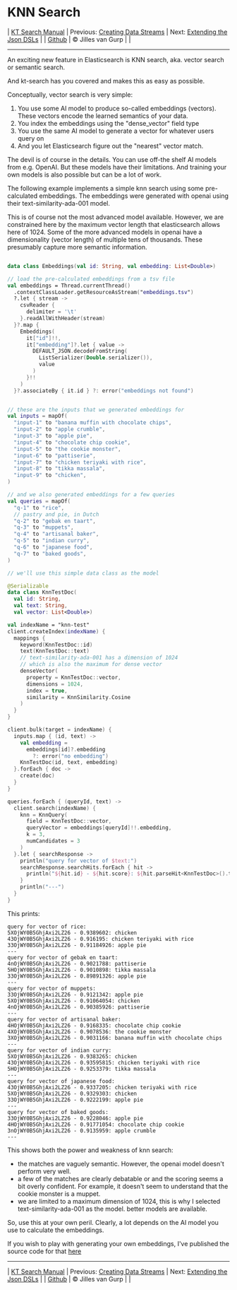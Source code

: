 # KNN Search 

| [KT Search Manual](README.md) | Previous: [Creating Data Streams](DataStreams.md) | Next: [Extending the Json DSLs](ExtendingTheDSL.md) |
| [Github](https://github.com/jillesvangurp/kt-search) | &copy; Jilles van Gurp |  |

---                

An exciting new feature in Elasticsearch is KNN search, aka. vector search or semantic search.

And kt-search has you covered and makes this as easy as possible.

Conceptually, vector search is very simple:

1. You use some AI model to produce so-called embeddings (vectors). 
These vectors encode the learned semantics of your data.
1. You index the embeddings using the "dense_vector" field type
1. You use the same AI model to generate a vector for whatever users query on
1. And you let Elasticsearch figure out the "nearest" vector match.

The devil is of course in the details. You can use off-the shelf AI models from e.g. OpenAI. But these 
models have their limitations. And training your own models is also possible but can be a lot of work.
        
The following example implements a simple knn search using some pre-calculated embeddings.
The embeddings were generated with openai using their text-similarity-ada-001 model.

This is of course not the most advanced model available. However, we are constrained here by the maximum vector length
that elasticsearch allows here of 1024. Some of the more advanced models in openai have a dimensionality 
(vector length) of multiple tens of thousands. These presumably capture more semantic information.

```kotlin

data class Embeddings(val id: String, val embedding: List<Double>)

// load the pre-calculated embeddings from a tsv file
val embeddings = Thread.currentThread()
  .contextClassLoader.getResourceAsStream("embeddings.tsv")
  ?.let { stream ->
    csvReader {
      delimiter = '\t'
    }.readAllWithHeader(stream)
  }?.map {
    Embeddings(
      it["id"]!!,
      it["embedding"]?.let { value ->
        DEFAULT_JSON.decodeFromString(
          ListSerializer(Double.serializer()),
          value
        )
      }!!
    )
  }?.associateBy { it.id } ?: error("embeddings not found")


// these are the inputs that we generated embeddings for
val inputs = mapOf(
  "input-1" to "banana muffin with chocolate chips",
  "input-2" to "apple crumble",
  "input-3" to "apple pie",
  "input-4" to "chocolate chip cookie",
  "input-5" to "the cookie monster",
  "input-6" to "pattiserie",
  "input-7" to "chicken teriyaki with rice",
  "input-8" to "tikka massala",
  "input-9" to "chicken",
)

// and we also generated embeddings for a few queries
val queries = mapOf(
  "q-1" to "rice",
  // pastry and pie, in Dutch
  "q-2" to "gebak en taart",
  "q-3" to "muppets",
  "q-4" to "artisanal baker",
  "q-5" to "indian curry",
  "q-6" to "japanese food",
  "q-7" to "baked goods",
)

// we'll use this simple data class as the model

@Serializable
data class KnnTestDoc(
  val id: String,
  val text: String,
  val vector: List<Double>)

val indexName = "knn-test"
client.createIndex(indexName) {
  mappings {
    keyword(KnnTestDoc::id)
    text(KnnTestDoc::text)
    // text-similarity-ada-001 has a dimension of 1024
    // which is also the maximum for dense vector
    denseVector(
      property = KnnTestDoc::vector,
      dimensions = 1024,
      index = true,
      similarity = KnnSimilarity.Cosine
    )
  }
}

client.bulk(target = indexName) {
  inputs.map { (id, text) ->
    val embedding =
      embeddings[id]?.embedding
        ?: error("no embedding")
    KnnTestDoc(id, text, embedding)
  }.forEach { doc ->
    create(doc)
  }
}

queries.forEach { (queryId, text) ->
  client.search(indexName) {
    knn = KnnQuery(
      field = KnnTestDoc::vector,
      queryVector = embeddings[queryId]!!.embedding,
      k = 3,
      numCandidates = 3
    )
  }.let { searchResponse ->
    println("query for vector of $text:")
    searchResponse.searchHits.forEach { hit ->
      println("${hit.id} - ${hit.score}: ${hit.parseHit<KnnTestDoc>().text}")
    }
    println("---")
  }
}
```

This prints:

```text
query for vector of rice:
5XOjWY0B5GhjAxi2LZ26 - 0.9389602: chicken
43OjWY0B5GhjAxi2LZ26 - 0.916195: chicken teriyaki with rice
33OjWY0B5GhjAxi2LZ26 - 0.91184926: apple pie
---
query for vector of gebak en taart:
4nOjWY0B5GhjAxi2LZ26 - 0.9021788: pattiserie
5HOjWY0B5GhjAxi2LZ26 - 0.9010898: tikka massala
33OjWY0B5GhjAxi2LZ26 - 0.89891326: apple pie
---
query for vector of muppets:
33OjWY0B5GhjAxi2LZ26 - 0.9121342: apple pie
5XOjWY0B5GhjAxi2LZ26 - 0.91064054: chicken
4nOjWY0B5GhjAxi2LZ26 - 0.90385926: pattiserie
---
query for vector of artisanal baker:
4HOjWY0B5GhjAxi2LZ26 - 0.9168335: chocolate chip cookie
4XOjWY0B5GhjAxi2LZ26 - 0.9078536: the cookie monster
3XOjWY0B5GhjAxi2LZ26 - 0.9031166: banana muffin with chocolate chips
---
query for vector of indian curry:
5XOjWY0B5GhjAxi2LZ26 - 0.9383265: chicken
43OjWY0B5GhjAxi2LZ26 - 0.93595815: chicken teriyaki with rice
5HOjWY0B5GhjAxi2LZ26 - 0.9253379: tikka massala
---
query for vector of japanese food:
43OjWY0B5GhjAxi2LZ26 - 0.9337205: chicken teriyaki with rice
5XOjWY0B5GhjAxi2LZ26 - 0.9329303: chicken
33OjWY0B5GhjAxi2LZ26 - 0.9222199: apple pie
---
query for vector of baked goods:
33OjWY0B5GhjAxi2LZ26 - 0.9228046: apple pie
4HOjWY0B5GhjAxi2LZ26 - 0.91771054: chocolate chip cookie
3nOjWY0B5GhjAxi2LZ26 - 0.9135959: apple crumble
---
```

This shows both the power and weakness of knn search:

- the matches are vaguely semantic. However, the openai model doesn't perform very well.
- a few of the matches are clearly debatable or and the scoring seems a bit overly confident. For example, 
it doesn't seem to understand that the cookie monster is a muppet. 
- we are limited to a maximum dimension of 1024, this is why I selected text-similarity-ada-001 as the model.
better models are available.

So, use this at your own peril. Clearly, a lot depends on the AI model you use to calculate the embeddings.

If you wish to play with generating your own embeddings, I've published the source code for that 
[here](https://github.com/jillesvangurp/openai-embeddings-processor)



---

| [KT Search Manual](README.md) | Previous: [Creating Data Streams](DataStreams.md) | Next: [Extending the Json DSLs](ExtendingTheDSL.md) |
| [Github](https://github.com/jillesvangurp/kt-search) | &copy; Jilles van Gurp |  |